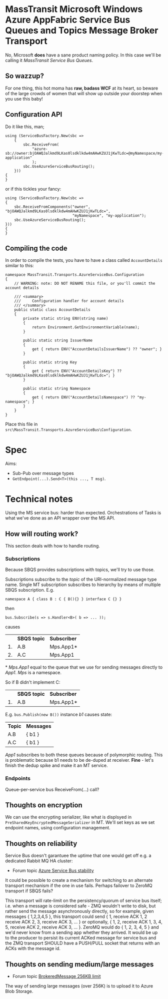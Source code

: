 # MassTransit Microsoft Windows Azure AppFabric Service Bus Queues and Topics Message Broker Transport

No, Microsoft **does** have a sane product naming policy. In this case we'll be calling it *MassTransit Service Bus Queues*.

## So wazzup? 

For one thing, this hot moma has **raw, badass WCF** at its heart, so beware of the large crowds of women that will show up outside your doorstep when you use this baby!

## Configuration API

Do it like this, man;

```
using (ServiceBusFactory.New(sbc =>
	{
		sbc.ReceiveFrom(
			"azure-sb://owner:bjOAWQJalkmd9LKas0lsdklkdw4mAHwKZUJ1jKwTLdc=@myNamespace/my-application"
			);
		sbc.UseAzureServiceBusRouting();
	}))
{
}
```

or if this tickles your fancy:

```
using (ServiceBusFactory.New(sbc =>
{
	sbc.ReceiveFromComponents("owner", "bjOAWQJalkmd9LKas0lsdklkdw4mAHwKZUJ1jKwTLdc=", 
							  "myNamespace", "my-application");
	sbc.UseAzureServiceBusRouting();
}))
{
}
```

## Compiling the code

In order to compile the tests, you have to have a class called `AccountDetails` similar to this:

```
namespace MassTransit.Transports.AzureServiceBus.Configuration
{
	// WARNING: note: DO NOT RENAME this file, or you'll commit the account details

	/// <summary>
	/// 	Configuration handler for account details
	/// </summary>
	public static class AccountDetails
	{
		private static string ENV(string name)
		{
			return Environment.GetEnvironmentVariable(name);
		}

		public static string IssuerName
		{
			get { return ENV("AccountDetailsIssuerName") ?? "owner"; }
		}

		public static string Key
		{
			get { return ENV("AccountDetailsKey") ?? "bjOAWQJalkmd9LKas0lsdklkdw4mAHwKZUJ1jKwTLdc="; }
		}

		public static string Namespace
		{
			get { return ENV("AccountDetailsNamespace") ?? "my-namespace"; }
		}
	}
}
```

Place this file in `src\MassTransit.Transports.AzureServiceBus\Configuration`.

# Spec
Aims:

 * Sub-Pub over message types
 * `GetEndpoint(...).Send<T>(this ..., T msg)`.

# Technical notes

Using the MS service bus: harder than expected. Orchestrations of Tasks is what we've done as an API wrapper over the MS API.

## How will routing work?

This section deals with how to handle routing.

### Subscriptions

Because SBQS provides subscriptions with topics, we'll try to use those.

Subscriptions subscribe to the *topic* of the URI-normalized message type name. Single MT subscription subscribes to hierarchy by means of multiple SBQS subscription. E.g.

`namespace A { class B : C { B(){} } interface C {} }`

then 

`bus.Subscribe(s => s.Handler<B>( b => ... ));`

causes

<table>
    <tr>
        <td>&nbsp;</td>
        <td><b>SBQS topic</b></td>
        <td><b>Subscriber</b></td>
    </tr>
    <tr>
        <td>1.</td>
        <td>A.B</td>
        <td>Mps.App1*</td>
    </tr>
    <tr>
        <td>2.</td>
        <td>A.C</td>
        <td>Mps.App1</td>
    </tr>
</table>

\* *Mps.App1* equal to the queue that we use for sending messages directly to *App1*. *Mps* is a namespace.

So if B didn't implement C:

<table>
    <tr>
        <td>&nbsp;</td>
        <td><b>SBQS topic</b></td>
        <td><b>Subscriber</b></td>
    </tr>
    <tr>
        <td>1.</td>
        <td>A.B</td>
        <td>Mps.App1*</td>
    </tr>
</table>

E.g. `bus.Publish(new B())` instance *b1* causes state:

<table><tr><td><b>Topic</b></td><td><b>Messages</b></td></tr>
<tr><td>A.B</td><td>{ b1 }</td></tr>
<tr><td>A.C</td><td>{ b1 }</td></tr>
</table>

*App1* subscribes to both these queues because of polymorphic routing. This is problematic because b1 needs to be de-duped at receiver. **Fine** - let's finish the dedup spike and make it an MT service.

### Endpoints

Queue-per-service bus ReceiveFrom(...) call?

## Thoughts on encryption

We can use the encrypting serializer, like what is displsyed in `PreSharedKeyEncryptedMessageSerializer` in MT. We'll set keys as we set endpoint names, using configuration management.

## Thoughts on reliability

Service Bus doesn't garantuee the uptime that one would get off e.g.
a dedicated Rabbit MQ HA cluster:

 * Forum topic [Azure Service Bus stability](http://social.msdn.microsoft.com/Forums/en-US/windowsazureconnectivity/thread/c1a37655-47ed-47b0-8853-5132330d8213)

It could be possible to create a mechanism for switching to an alternate transport mechanism if the one in use fails. Perhaps failover to ZeroMQ transport if SBQS fails?

This transport will rate-limit on the persistency/quorum of service bus itself; i.e. when a message is considered safe - ZMQ wouldn't write to disk, but rather send the message asynchronously directly, so for example, given messages { 1,2,3,4,5 }, this transport could send { 1, receive ACK 1, 2 receive ACK 2, 3, receive ACK 3, ... } or optionally, { 1, 2, receive ACK 1, 3, 4, 5, receive ACK 2, receive ACK 3, ... }. ZeroMQ would do { 1, 2, 3, 4, 5 } and we'd never know from a sending app whether they arrived. It would be up to the producer to persist its current ACKed message for service bus and the ZMQ transport SHOULD have a PUSH/PULL socket that returns with an ACKs with the message id.

## Thoughts on sending medium/large messages

 * Forum topic [BrokeredMessage 256KB limit](http://social.msdn.microsoft.com/Forums/en-US/windowsazureconnectivity/thread/b804b71e-831d-43b6-a38c-847d01034471)

The way of sending large messages (over 256K) is to upload it to Azure Blob Storage.

